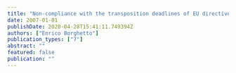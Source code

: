 ```yaml
---
title: "Non-compliance with the transposition deadlines of EU directives: the Italian case. Explaining transposition of EU directives into Italian legislation"
date: 2007-01-01
publishDate: 2020-04-28T15:41:11.749394Z
authors: ["Enrico Borghetto"]
publication_types: ["7"]
abstract: ""
featured: false
publication: ""
---
```


